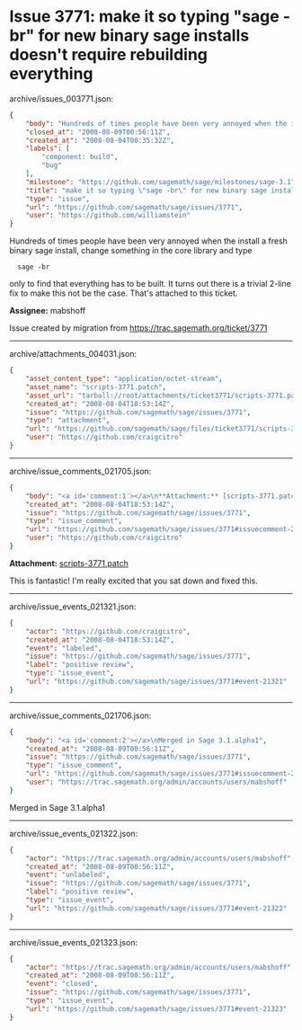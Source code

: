 # Issue 3771: make it so typing "sage -br" for new binary sage installs doesn't require rebuilding everything

archive/issues_003771.json:
```json
{
    "body": "Hundreds of times people have been very annoyed when the install a fresh binary sage install, change something in the core library and type\n\n```\n  sage -br\n```\nonly to find that everything has to be built.   It turns out there is a trivial 2-line fix to make this not be the case.  That's attached to this ticket.\n\n**Assignee:** mabshoff\n\nIssue created by migration from https://trac.sagemath.org/ticket/3771\n\n",
    "closed_at": "2008-08-09T00:56:11Z",
    "created_at": "2008-08-04T00:35:32Z",
    "labels": [
        "component: build",
        "bug"
    ],
    "milestone": "https://github.com/sagemath/sage/milestones/sage-3.1",
    "title": "make it so typing \"sage -br\" for new binary sage installs doesn't require rebuilding everything",
    "type": "issue",
    "url": "https://github.com/sagemath/sage/issues/3771",
    "user": "https://github.com/williamstein"
}
```
Hundreds of times people have been very annoyed when the install a fresh binary sage install, change something in the core library and type

```
  sage -br
```
only to find that everything has to be built.   It turns out there is a trivial 2-line fix to make this not be the case.  That's attached to this ticket.

**Assignee:** mabshoff

Issue created by migration from https://trac.sagemath.org/ticket/3771





---

archive/attachments_004031.json:
```json
{
    "asset_content_type": "application/octet-stream",
    "asset_name": "scripts-3771.patch",
    "asset_url": "tarball://root/attachments/ticket3771/scripts-3771.patch",
    "created_at": "2008-08-04T18:53:14Z",
    "issue": "https://github.com/sagemath/sage/issues/3771",
    "type": "attachment",
    "url": "https://github.com/sagemath/sage/files/ticket3771/scripts-3771.patch",
    "user": "https://github.com/craigcitro"
}
```



---

archive/issue_comments_021705.json:
```json
{
    "body": "<a id='comment:1'></a>\n**Attachment:** [scripts-3771.patch](https://github.com/sagemath/sage/files/ticket3771/scripts-3771.patch)\n\nThis is fantastic! I'm really excited that you sat down and fixed this.",
    "created_at": "2008-08-04T18:53:14Z",
    "issue": "https://github.com/sagemath/sage/issues/3771",
    "type": "issue_comment",
    "url": "https://github.com/sagemath/sage/issues/3771#issuecomment-21705",
    "user": "https://github.com/craigcitro"
}
```

<a id='comment:1'></a>
**Attachment:** [scripts-3771.patch](https://github.com/sagemath/sage/files/ticket3771/scripts-3771.patch)

This is fantastic! I'm really excited that you sat down and fixed this.



---

archive/issue_events_021321.json:
```json
{
    "actor": "https://github.com/craigcitro",
    "created_at": "2008-08-04T18:53:14Z",
    "event": "labeled",
    "issue": "https://github.com/sagemath/sage/issues/3771",
    "label": "positive review",
    "type": "issue_event",
    "url": "https://github.com/sagemath/sage/issues/3771#event-21321"
}
```



---

archive/issue_comments_021706.json:
```json
{
    "body": "<a id='comment:2'></a>\nMerged in Sage 3.1.alpha1",
    "created_at": "2008-08-09T00:56:11Z",
    "issue": "https://github.com/sagemath/sage/issues/3771",
    "type": "issue_comment",
    "url": "https://github.com/sagemath/sage/issues/3771#issuecomment-21706",
    "user": "https://trac.sagemath.org/admin/accounts/users/mabshoff"
}
```

<a id='comment:2'></a>
Merged in Sage 3.1.alpha1



---

archive/issue_events_021322.json:
```json
{
    "actor": "https://trac.sagemath.org/admin/accounts/users/mabshoff",
    "created_at": "2008-08-09T00:56:11Z",
    "event": "unlabeled",
    "issue": "https://github.com/sagemath/sage/issues/3771",
    "label": "positive review",
    "type": "issue_event",
    "url": "https://github.com/sagemath/sage/issues/3771#event-21322"
}
```



---

archive/issue_events_021323.json:
```json
{
    "actor": "https://trac.sagemath.org/admin/accounts/users/mabshoff",
    "created_at": "2008-08-09T00:56:11Z",
    "event": "closed",
    "issue": "https://github.com/sagemath/sage/issues/3771",
    "type": "issue_event",
    "url": "https://github.com/sagemath/sage/issues/3771#event-21323"
}
```
